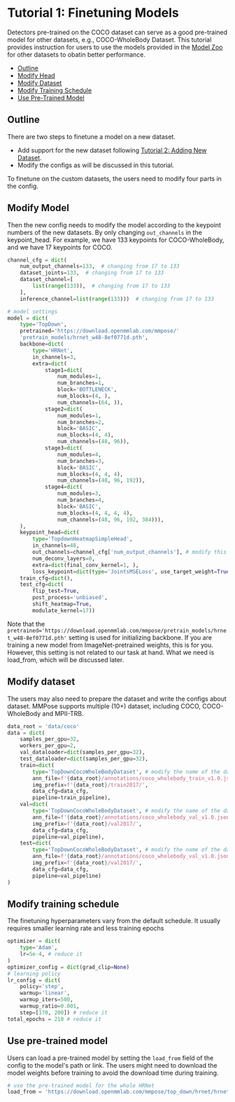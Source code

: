 # Tutorial 1: Finetuning Models

Detectors pre-trained on the COCO dataset can serve as a good pre-trained model for other datasets, e.g., COCO-WholeBody Dataset.
This tutorial provides instruction for users to use the models provided in the [Model Zoo](https://mmpose.readthedocs.io/en/latest/modelzoo.html) for other datasets to obatin better performance.

<!-- TOC -->

- [Outline](#outline)
- [Modify Head](#modify-head)
- [Modify Dataset](#modify-dataset)
- [Modify Training Schedule](#modify-training-schedule)
- [Use Pre-Trained Model](#use-pre-trained-model)

<!-- TOC -->

## Outline

There are two steps to finetune a model on a new dataset.

- Add support for the new dataset following [Tutorial 2: Adding New Dataset](tutorials/../2_new_dataset.md).
- Modify the configs as will be discussed in this tutorial.

To finetune on the custom datasets, the users need to modify four parts in the config.

## Modify Model

Then the new config needs to modify the model according to the keypoint numbers of the new datasets. By only changing `out_channels` in the keypoint_head.
For example, we have 133 keypoints for COCO-WholeBody, and we have 17 keypoints for COCO.

```python
channel_cfg = dict(
    num_output_channels=133,  # changing from 17 to 133
    dataset_joints=133,  # changing from 17 to 133
    dataset_channel=[
        list(range(133)),  # changing from 17 to 133
    ],
    inference_channel=list(range(133)))  # changing from 17 to 133

# model settings
model = dict(
    type='TopDown',
    pretrained='https://download.openmmlab.com/mmpose/'
    'pretrain_models/hrnet_w48-8ef0771d.pth',
    backbone=dict(
        type='HRNet',
        in_channels=3,
        extra=dict(
            stage1=dict(
                num_modules=1,
                num_branches=1,
                block='BOTTLENECK',
                num_blocks=(4, ),
                num_channels=(64, )),
            stage2=dict(
                num_modules=1,
                num_branches=2,
                block='BASIC',
                num_blocks=(4, 4),
                num_channels=(48, 96)),
            stage3=dict(
                num_modules=4,
                num_branches=3,
                block='BASIC',
                num_blocks=(4, 4, 4),
                num_channels=(48, 96, 192)),
            stage4=dict(
                num_modules=3,
                num_branches=4,
                block='BASIC',
                num_blocks=(4, 4, 4, 4),
                num_channels=(48, 96, 192, 384))),
    ),
    keypoint_head=dict(
        type='TopdownHeatmapSimpleHead',
        in_channels=48,
        out_channels=channel_cfg['num_output_channels'], # modify this
        num_deconv_layers=0,
        extra=dict(final_conv_kernel=1, ),
        loss_keypoint=dict(type='JointsMSELoss', use_target_weight=True)),
    train_cfg=dict(),
    test_cfg=dict(
        flip_test=True,
        post_process='unbiased',
        shift_heatmap=True,
        modulate_kernel=17))
```

Note that the `pretrained='https://download.openmmlab.com/mmpose/pretrain_models/hrnet_w48-8ef0771d.pth'` setting is used for initializing backbone.
If you are training a new model from ImageNet-pretrained weights, this is for you.
However, this setting is not related to our task at hand. What we need is load_from, which will be discussed later.

## Modify dataset

The users may also need to prepare the dataset and write the configs about dataset.
MMPose supports multiple (10+) dataset, including COCO, COCO-WholeBody and MPII-TRB.

```python
data_root = 'data/coco'
data = dict(
    samples_per_gpu=32,
    workers_per_gpu=2,
    val_dataloader=dict(samples_per_gpu=32),
    test_dataloader=dict(samples_per_gpu=32),
    train=dict(
        type='TopDownCocoWholeBodyDataset', # modify the name of the dataset
        ann_file=f'{data_root}/annotations/coco_wholebody_train_v1.0.json', # modify the path to the annotation file
        img_prefix=f'{data_root}/train2017/',
        data_cfg=data_cfg,
        pipeline=train_pipeline),
    val=dict(
        type='TopDownCocoWholeBodyDataset', # modify the name of the dataset
        ann_file=f'{data_root}/annotations/coco_wholebody_val_v1.0.json', # modify the path to the annotation file
        img_prefix=f'{data_root}/val2017/',
        data_cfg=data_cfg,
        pipeline=val_pipeline),
    test=dict(
        type='TopDownCocoWholeBodyDataset', # modify the name of the dataset
        ann_file=f'{data_root}/annotations/coco_wholebody_val_v1.0.json', # modify the path to the annotation file
        img_prefix=f'{data_root}/val2017/',
        data_cfg=data_cfg,
        pipeline=val_pipeline)
)
```

## Modify training schedule

The finetuning hyperparameters vary from the default schedule. It usually requires smaller learning rate and less training epochs

```python
optimizer = dict(
    type='Adam',
    lr=5e-4, # reduce it
)
optimizer_config = dict(grad_clip=None)
# learning policy
lr_config = dict(
    policy='step',
    warmup='linear',
    warmup_iters=500,
    warmup_ratio=0.001,
    step=[170, 200]) # reduce it
total_epochs = 210 # reduce it
```

## Use pre-trained model

Users can load a pre-trained model by setting the `load_from` field of the config to the model's path or link.
The users might need to download the model weights before training to avoid the download time during training.

```python
# use the pre-trained model for the whole HRNet
load_from = 'https://download.openmmlab.com/mmpose/top_down/hrnet/hrnet_w48_coco_384x288_dark-741844ba_20200812.pth'  # model path can be found in model zoo
```

